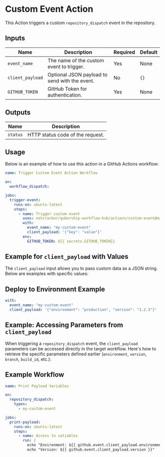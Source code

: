 # Custom Event Action

This  Action triggers a custom `repository_dispatch` event in the repository.

## Inputs

| Name            | Description                                         | Required | Default |
|-----------------|-----------------------------------------------------|----------|---------|
| `event_name`    | The name of the custom event to trigger.            | Yes      | None    |
| `client_payload`| Optional JSON payload to send with the event.       | No       | `{}`    |
| `GITHUB_TOKEN`  | GitHub Token for authentication.                   | Yes      | None    |

## Outputs

| Name     | Description                        |
|----------|------------------------------------|
| `status` | HTTP status code of the request.   |

## Usage


Below is an example of how to use this action in a GitHub Actions workflow:

```yaml
name: Trigger Custom Event Action Workflow

on:
  workflow_dispatch:

jobs:
  trigger-event:
    runs-on: ubuntu-latest
    steps:
      - name: Trigger custom event
        uses: netcracker/qubership-workflow-hub/actions/custom-event@main
        with:
          event_name: "my-custom-event"
          client_payload: '{"key": "value"}'
        env:
          GITHUB_TOKEN: ${{ secrets.GITHUB_TOKEN}}  

  ```


## Example for `client_payload` with Values

The `client_payload` input allows you to pass custom data as a JSON string. Below are examples with specific values:

## Deploy to Environment Example

```yaml
with:
  event_name: "my-custom-event"
  client_payload: '{"environment": "production", "version": "1.2.3"}'
```


## Example: Accessing Parameters from `client_payload`

When triggering a `repository_dispatch` event, the `client_payload` parameters can be accessed directly in the target workflow. Here's how to retrieve the specific parameters defined earlier (`environment`, `version`, `branch`, `build_id`, etc.):

## Example Workflow

```yaml
name: Print Payload Variables

on:
  repository_dispatch:
    types:
      - my-custom-event

jobs:
  print-payload:
    runs-on: ubuntu-latest
    steps:
      - name: Access to vatiables
        run: |
          echo "Environment: ${{ github.event.client_payload.environment }}"
          echo "Version: ${{ github.event.client_payload.version }}"
```